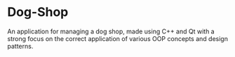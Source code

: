 # Dog-Shop
An application for managing a dog shop, made using C++ and Qt with 
a strong focus on the correct application of various OOP concepts and 
design patterns.

